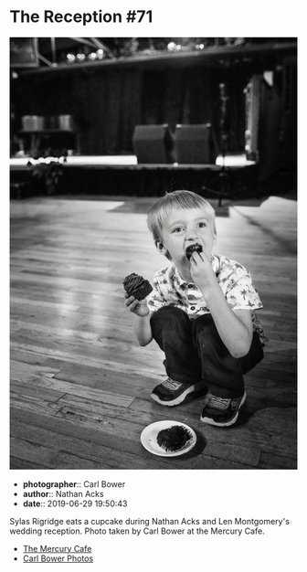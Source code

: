 # The Reception #71

![Sylas Rigridge eats a cupcake](assets/2019-06-29-set-3-the-reception-71.webp)

* **photographer**:: Carl Bower  
* **author**:: Nathan Acks  
* **date**:: 2019-06-29 19:50:43

Sylas Rigridge eats a cupcake during Nathan Acks and Len Montgomery's wedding reception. Photo taken by Carl Bower at the Mercury Cafe.

* [The Mercury Cafe](http://mercurycafe.com)
* [Carl Bower Photos](https://carlbowerphotos.com)
